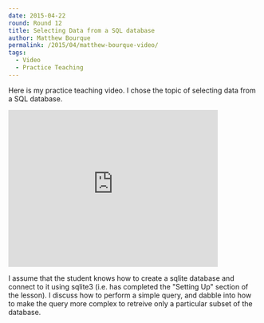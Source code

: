 ```yaml
---
date: 2015-04-22
round: Round 12
title: Selecting Data from a SQL database
author: Matthew Bourque
permalink: /2015/04/matthew-bourque-video/
tags:
  - Video
  - Practice Teaching
---
```

Here is my practice teaching video.  I chose the topic of selecting data from a SQL database.

<iframe width="420" height="315" src="https://www.youtube.com/embed/RAikl3KXblI" frameborder="0" allowfullscreen></iframe>

I assume that the student knows how to create a sqlite database and connect to it using sqlite3 (i.e. has completed the "Setting Up" section of the lesson).  I discuss how to perform a simple query, and dabble into how to make the query more complex to retreive only a particular subset of the database.